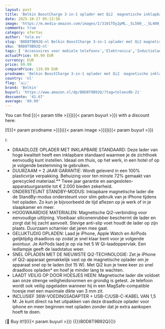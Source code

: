 ```yaml
---
layout: post
title: 'Belkin BoostCharge 3-in-1 oplader met Qi2  magnetische inklapbare lader 15W  MagSafe compatible oplader voor Apple iPhone 16  iPhone 15  Apple Watch  AirPods  anti-slip voet  voedingsadapter - Zwart'
date: 2025-10-27 05:13:56
image: 'https://m.media-amazon.com/images/I/3101TOy2pML._SL500_._SL400_.jpg'
comments: true
category: ofertas
author: 'tole.es'
slug: 'B0D8T9B92Q-nl Belkin BoostCharge 3-in-1 oplader met Qi2 magnetische...'
sku: 'B0D8T9B92Q-nl'
tags: [ 'Accessoires voor mobiele telefoons','Elektronica','Inductieladers voor mobiele telefoons','Mobiele telefoonladers','Mobiele telefoons & communicatieproducten','belkin','🇳🇱', ]
actualPrice: 69.99 EUR
currency: EUR
price: 69.99
comparePrice: 119.99 EUR
prodname: 'Belkin BoostCharge 3-in-1 oplader met Qi2  magnetische inklapbare lader 15W  MagSafe compatible oplader voor Apple iPhone 16  iPhone 15  Apple Watch  AirPods  anti-slip voet  voedingsadapter - Zwart'
country: 'nl'
flag: '🇳🇱'
brand: 'Belkin'
buyurl: 'https://www.amazon.nl/dp/B0D8T9B92Q/?tag=tolees0b-21'
descuento: '41.67'
average: '69.99'
---
```


You can find [{{< param title >}}]({{< param buyurl >}}) with a discount here:

[![{{< param prodname >}}]({{< param image >}})]({{< param buyurl >}})

ℹ️:

- DRAADLOZE OPLADER MET INKLAPBARE STANDAARD: Deze lader van hoge kwaliteit heeft een inklapbare standaard waarmee je de zichthoek eenvoudig kunt instellen. Ideaal om thuis, op het werk, in een hotel of op je volgende bestemming te gebruiken.
- DUURZAAM + 2 JAAR GARANTIE: Wordt geleverd in een 100% plasticvrije verpakking. Behuizing voor ten minste 72% gemaakt van gerecycled materiaal.** Twee jaar garantie en aangesloten-apparatuurgarantie tot € 2.000 bieden zekerheid.
- ONDERSTEUNT STANDBY-MODUS: Inklapbare magnetische lader die de StandBy-modus ondersteunt voor slim gebruik van je iPhone tijdens het opladen. Zo kun je bijvoorbeeld de tijd aflezen op je werk of in je slaapkamer en meer.
- HOOGWAARDIGE MATERIALEN: Magnetische Qi2-verbinding voor eenvoudige uitlijning. Vloeibaar siliconenrubber beschermt de lader en zorgt dat hij zacht aanvoelt. Stevige anti-slip voet houdt de lader op zijn plaats. Duurzaam scharnier dat jaren mee gaat.
- GELIJKTIJDIG OPLADEN: Laad je iPhone, Apple Watch en AirPods gelijktijdig draadloos op zodat je snel klaar bent voor je volgende avontuur. Je AirPods laad je op via het 5 W Qi-laadoppervlak. Een ledlampje geeft de laadstatus weer.
- SNEL OPLADEN MET DE NIEUWSTE Qi2-TECHNOLOGIE: Zet je iPhone of Qi2-apparaat gemakkelijk vast op de magnetische oplader om je apparaat snel op te laden (tot 15 W). Met Qi2 kun je twee keer zo snel draadloos opladen* en hoef je minder lang te wachten.
- LAADT VEILIG OP DOOR HOESJES HEEN: Magnetische lader die voldoet aan onze strenge veiligheidsnormen en grondig is getest. Je telefoon wordt ook veilig opgeladen wanneer hij in een MagSafe-compatible hoesje met een maximale dikte van 3 mm zit.
- INCLUSIEF 36W-VOEDINGSADAPTER + USB-C/USB-C-KABEL VAN 1,5 M: Je kunt direct na het uitpakken van deze draadloze oplader voor iphone en meer beginnen met opladen zonder dat je extra aankopen hoeft te doen.

[🛒 Buy it!!]({{< param buyurl >}})
{{<world>}}B0D8T9B92Q{{</world>}}
